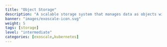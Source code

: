 ```yaml
---
title: "Object Storage"
description: "A scalable storage system that manages data as objects with metadata, perfect for unstructured data like media and backups."
banner: "images/exoscale-icon.svg"
weight: 5
tags: [storage]
level: "intermediate"
categories: [exoscale,kubernetes]
---
```

